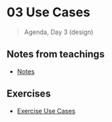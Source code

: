 # 03 Use Cases
> Agenda, Day 3 (design)

## Notes from teachings
* [Notes](notes.md)


## Exercises
* [Exercise Use Cases](https://github.com/keadat1st/03_exercise_use_cases)
